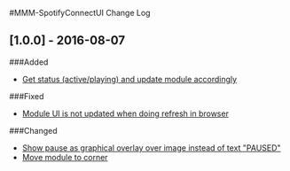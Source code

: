 #MMM-SpotifyConnectUI Change Log

## [1.0.0] - 2016-08-07

###Added
- [Get status (active/playing) and update module accordingly](https://github.com/CatoAntonsen/MMM-SpotifyConnectUI/issues/1)

###Fixed
- [Module UI is not updated when doing refresh in browser](https://github.com/CatoAntonsen/MMM-SpotifyConnectUI/issues/6)

###Changed
- [Show pause as graphical overlay over image instead of text "PAUSED"](https://github.com/CatoAntonsen/MMM-SpotifyConnectUI/issues/7)
- [Move module to corner](https://github.com/CatoAntonsen/MMM-SpotifyConnectUI/issues/2)
